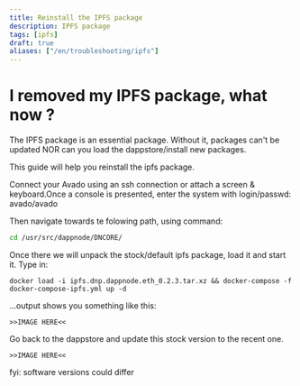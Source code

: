 ```yaml
---
title: Reinstall the IPFS package
description: IPFS package
tags: [ipfs]
draft: true
aliases: ["/en/troubleshooting/ipfs"]
---
```


# I removed my IPFS package, what now ?

The IPFS package is an essential package.  Without it, packages can't be updated NOR can you load the dappstore/install new packages.



This guide will help you reinstall the ipfs package.

Connect your Avado using an ssh connection or attach a screen & keyboard.Once a console is presented, enter the system with login/passwd: avado/avado

Then navigate towards te folowing path, using command:

```bash
cd /usr/src/dappnode/DNCORE/
```

Once there we will unpack the stock/default ipfs package, load it and start it. Type in: 

```
docker load -i ipfs.dnp.dappnode.eth_0.2.3.tar.xz && docker-compose -f docker-compose-ipfs.yml up -d
```

...output shows you something like this:

`>>IMAGE HERE<<`

Go back to the dappstore and update this stock version to the recent one.

`>>IMAGE HERE<<`







fyi: software versions could differ 